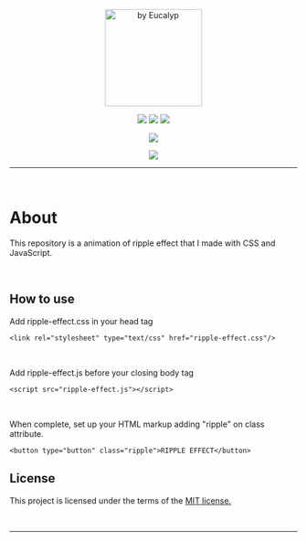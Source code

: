 <p align="center">
  <img width="170px" height="170px" title="by Eucalyp" src="https://user-images.githubusercontent.com/73148019/142660283-bbd36932-6514-44b1-9809-e4fe1452645b.png">
</p>

<p align="center">
  <img src="https://img.shields.io/badge/HTML5-E34F26?style=for-the-badge&logo=html5&logoColor=white">
  <img src="https://img.shields.io/badge/CSS3-1572B6?style=for-the-badge&logo=css3&logoColor=white">
  <img src="https://img.shields.io/badge/JavaScript-323330?style=for-the-badge&logo=javascript&logoColor=F7DF1E">
</p>

<p align="center">
  <img src="https://img.shields.io/badge/Visual_Studio_Code-0078D4?style=for-the-badge&logo=visual%20studio%20code&logoColor=white">
</p>

<p align="center">
  <a href="https://github.com/arriaoedu123/ripple-effect-animation/blob/main/LICENSE">
  <img src="https://img.shields.io/badge/license-MIT-yellow?style=for-the-badge"/>
  </a>
</p>
  
***
 
<br>

# About

This repository is a animation of ripple effect that I made with CSS and JavaScript</a>.

<br>

## How to use

Add ripple-effect.css in your head tag
```
<link rel="stylesheet" type="text/css" href="ripple-effect.css"/>
```

<br>

Add ripple-effect.js before your closing body tag
```
<script src="ripple-effect.js"></script>
```

<br>

When complete, set up your HTML markup adding "ripple" on class attribute.
```
<button type="button" class="ripple">RIPPLE EFFECT</button>
```

## License

This project is licensed under the terms of the <a href="https://github.com/arriaoedu123/ripple-effect-animation/blob/main/LICENSE">MIT license.</a>

<br>
  
***
